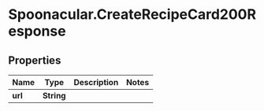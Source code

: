 # Spoonacular.CreateRecipeCard200Response

## Properties

Name | Type | Description | Notes
------------ | ------------- | ------------- | -------------
**url** | **String** |  | 


